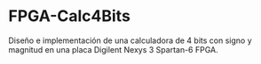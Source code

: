 # FPGA-Calc4Bits
Diseño e implementación de una calculadora de 4 bits con signo y magnitud en una placa Digilent Nexys 3 Spartan-6 FPGA.
